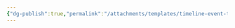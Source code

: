 ```yaml
---
{"dg-publish":true,"permalink":"/attachments/templates/timeline-event-template/","tags":["timeline"],"created":"","updated":""}
---
```



